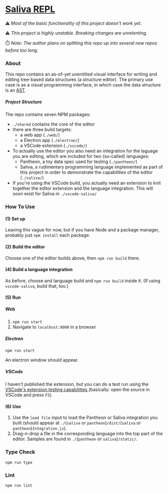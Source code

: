 # [Saliva REPL](https://gitlab.com/Persola/saliva-repl)

⚠️ *Most of the basic functionality of this project doesn't work yet.*

⚠️ *This project is highly unstable. Breaking changes are unrelenting.*

⏱️ *Note: The author plans on splitting this repo up into several new repos before too long.*

### About
This repo contains an as-of-yet unentitled visual interface for writing and editing tree-based data structures (a structure editor). The primary use case is as a visual programming interface, in which case the data structure is an [AST](https://en.wikipedia.org/wiki/Abstract_syntax_tree).

##### Project Structure

The repo contains seven NPM packages:

* `./shared` contains the core of the editor
* there are three build targets:
  * a web app (`./web/`)
  * a Electron app (`./electron/`)
  * a VSCode extension (`./vscode/`)
* To actually use the editor you also need an integration for the laguage you are editing, which are included for two (so-called) languages:
  * Pantheon, a toy data spec used for testing (`./pantheon/`)
  * Saliva, a rudimentary programming language implemented as part of this project in order to demonstrate the capabilities of the editor (`./saliva/`)
* If you're using the VSCode build, you actually need an extension to knit together the editor extension and the language integration. This will soon exist for Saliva in `./vscode-saliva/`

### How To Use

#### (1) Set up
Leaving this vague for now, but if you have Node and a package manager, probably just `npm install` each package.

#### (2) Build the editor

Choose one of the editor builds above, then `npm run build` there.

#### (4) Build a language integration

As before, choose and language build and `npm run build` inside it. (If using `vscode-saliva`, build that, too.)

#### (5) Run

##### Web
1. `npm run start`
2. Navigate to `localhost:8000` in a browser

##### Electron
```shell
npm run start
```
An electron window should appear.

##### VSCode
I haven't published the extension, but you can do a test run using the [VSCode's extension testing capabilities ](https://code.visualstudio.com/api/working-with-extensions/testing-extension) (basically: open the source in VSCode and press `F5`).

#### (6) Use
1. Use the `load file` input to load the Pantheon or Saliva integration you built (should appear at `./`(`saliva` or `pantheon`)`/dist/`(`saliva` or `pantheon`)`Integration.js`).
2. Drag-n-drop a file in the corresponding language into the top part of the editor. Samples are found in `./`(`pantheon` or `saliva`)`/static/`.

### Type Check
```shell
npm run type
```

### Lint
```shell
npm run lint
```
